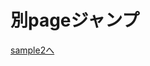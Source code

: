 <!DOCTYPE html>
<html>
  <head>
    <meta charset="utf-8">
    <title>sample</title>
  </head>
  <body>
    <h1>別pageジャンプ</h1>
    <p>
      <a href="MeetingRoom/login.jsp">sample2へ</a>
    </p>
  </body>
</html>
